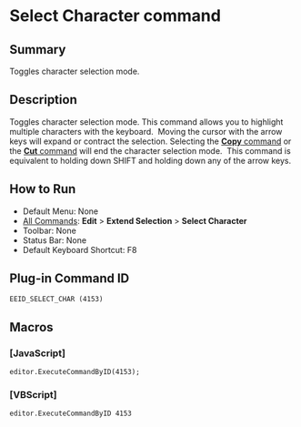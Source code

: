 # Select Character command

## Summary

Toggles character selection mode.

## Description

Toggles character selection mode. This command allows you to highlight
multiple characters with the keyboard.  Moving the cursor with the
arrow keys will expand or contract the
selection. Selecting the
[**Copy** command](edit_copy) or the
[**Cut** command](edit_cut) will end the character selection
mode.  This command is equivalent to holding down SHIFT and holding
down any of the arrow keys.

## How to Run

- Default Menu: None
- [All Commands](../tools/all_commands): **Edit** \> **Extend Selection**
\> **Select Character**
- Toolbar: None
- Status Bar: None
- Default Keyboard Shortcut: F8

## Plug-in Command ID

```
EEID_SELECT_CHAR (4153)```

## Macros

### \[JavaScript\]

```
editor.ExecuteCommandByID(4153);
```

### \[VBScript\]

```
editor.ExecuteCommandByID 4153
```
